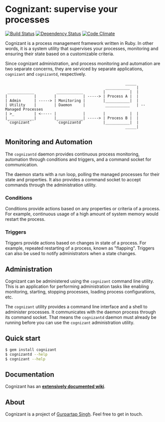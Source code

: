 # Cognizant: supervise your processes
[![Build Status](https://travis-ci.org/Gurpartap/cognizant.png?branch=master)](https://travis-ci.org/Gurpartap/cognizant) [![Dependency Status](https://gemnasium.com/Gurpartap/cognizant.png)](https://gemnasium.com/Gurpartap/cognizant) [![Code Climate](https://codeclimate.com/github/Gurpartap/cognizant.png)](https://codeclimate.com/github/Gurpartap/cognizant)

Cognizant is a process management framework written in Ruby. In other words, it
is a system utility that supervises your processes, monitoring and ensuring
their state based on a customizable criteria.

Since cognizant administration, and process monitoring and automation are two
separate concerns, they are serviced by separate applications, `cognizant` and
`cognizantd`, respectively.

                                                          _____
                                                 ___________   |
     ____________          ____________         |           |  |
    |            |        |            | -----> | Process A |  |
    | Admin      | -----> | Monitoring |        |___________|  |
    | Utility    |        | Daemon     |         ___________   | -- Managed Processes
    | >_         | <----- |            |        |           |  |
    |____________|        |____________| -----> | Process B |  |
     `cognizant`           `cognizantd`         |___________|  |
                                                          _____|


## Monitoring and Automation

The `cognizantd` daemon provides continuous process monitoring, automation
through conditions and triggers, and a command socket for communication.

The daemon starts with a run loop, polling the managed processes for their
state and properties. It also provides a command socket to accept commands
through the administration utility.

### Conditions

Conditions provide actions based on any properties or criteria of a process.
For example, continuous usage of a high amount of system memory would restart
the process.

### Triggers

Triggers provide actions based on changes in state of a process. For example,
repeated restarting of a process, known as "flapping". Triggers can also be
used to notify administrators when a state changes.

## Administration

Cognizant can be administered using the `cognizant` command line utility. This
is an application for performing administration tasks like enabling monitoring,
starting, stopping processes, loading process configurations, etc.

The `cognizant` utility provides a command line interface and a shell to
administer processes. It communicates with the daemon process through its
command socket. That means the `cognizantd` daemon must already be running
before you can use the `cognizant` administration utility.

## Quick start

```bash
$ gem install cognizant
$ cognizantd --help
$ cognizant --help
```

## Documentation

Cognizant has an
[**extensively documented wiki**](https://github.com/Gurpartap/cognizant/wiki).

## About

Cognizant is a project of [Gurpartap Singh](http://gurpartap.com/). Feel free
to get in touch.
